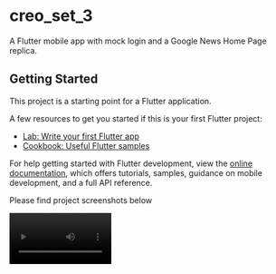 # creo_set_3

A Flutter mobile app with mock login and a Google News Home Page replica.

## Getting Started

This project is a starting point for a Flutter application.

A few resources to get you started if this is your first Flutter project:

- [Lab: Write your first Flutter app](https://docs.flutter.dev/get-started/codelab)
- [Cookbook: Useful Flutter samples](https://docs.flutter.dev/cookbook)

For help getting started with Flutter development, view the
[online documentation](https://docs.flutter.dev/), which offers tutorials,
samples, guidance on mobile development, and a full API reference.

Please find project screenshots below

<video src='https://drive.google.com/file/d/1yIh562j-qR4J_XjaHXTY9jl_QfAsjpdx/view' width=180/>
![1682872851921](https://user-images.githubusercontent.com/121536626/235365264-3ab6ce7c-c424-4151-9811-19165e424426.jpg)
![1682872851946](https://user-images.githubusercontent.com/121536626/235365266-7ab5b090-9561-4858-9b04-70f5139582ac.jpg)


![1682872953445](https://user-images.githubusercontent.com/121536626/235365419-c49b0797-3454-4298-9a0f-32ddf5827562.jpg)
![1682872953416](https://user-images.githubusercontent.com/121536626/235365425-3680f360-f350-4e5c-94e7-50311edda990.jpg)
![1682872953430](https://user-images.githubusercontent.com/121536626/235365429-531e1814-37a7-463f-99d2-0cb52349d35a.jpg)

